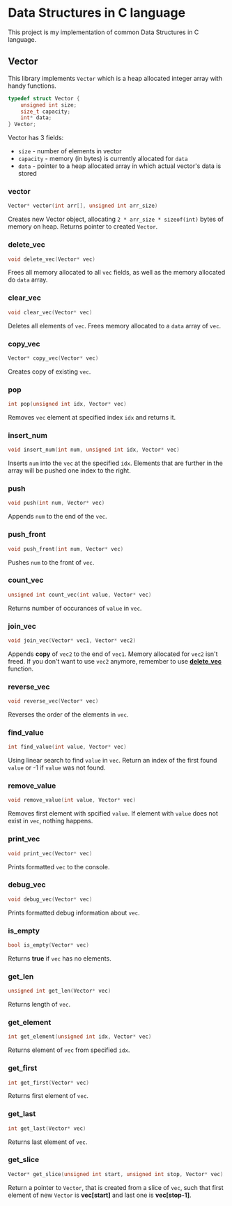 # Data Structures in C language

This project is my implementation of common Data Structures in C language.

## Vector

This library implements `Vector` which is a heap allocated integer array with handy functions.

```c
typedef struct Vector {
    unsigned int size;
    size_t capacity;
    int* data;
} Vector;
```

Vector has 3 fields:

* `size` - number of elements in vector
* `capacity` - memory (in bytes) is currently allocated for `data`
* `data` - pointer to a heap allocated array in which actual vector's data is stored

### vector

```c
Vector* vector(int arr[], unsigned int arr_size)
```

Creates new Vector object, allocating `2 * arr_size * sizeof(int)` bytes of memory on heap. Returns pointer to created `Vector`.

### delete_vec

```c
void delete_vec(Vector* vec)
```

Frees all memory allocated to all `vec` fields, as well as the memory allocated do `data` array.

### clear_vec

```c
void clear_vec(Vector* vec)
```

Deletes all elements of `vec`. Frees memory allocated to a `data` array of `vec`.

### copy_vec

```c
Vector* copy_vec(Vector* vec)
```

Creates copy of existing `vec`.

### pop

```c
int pop(unsigned int idx, Vector* vec)
```

Removes `vec` element at specified index `idx` and returns it.

### insert_num

```c
void insert_num(int num, unsigned int idx, Vector* vec)
```

Inserts `num` into the `vec` at the specified `idx`. Elements that are further in the array will be pushed one index to the right.

### push

```c
void push(int num, Vector* vec)
```

Appends `num` to the end of the `vec`.

### push_front

```c
void push_front(int num, Vector* vec)
```

Pushes `num` to the front of `vec`.

### count_vec

```c
unsigned int count_vec(int value, Vector* vec)
```

Returns number of occurances of `value` in `vec`.

### join_vec

```c
void join_vec(Vector* vec1, Vector* vec2)
```

Appends **copy** of `vec2` to the end of `vec1`. Memory allocated for `vec2` isn't freed. If you don't want to use `vec2` anymore, remember to use [**delete_vec**](#delete_vec) function.

### reverse_vec

```c
void reverse_vec(Vector* vec)
```

Reverses the order of the elements in `vec`.

### find_value

```c
int find_value(int value, Vector* vec)
```

Using linear search to find `value` in `vec`. Return an index of the first found `value` or -1 if `value` was not found.

### remove_value

```c
void remove_value(int value, Vector* vec)
```

Removes first element with spcified `value`. If element with `value` does not exist in `vec`, nothing happens.

### print_vec

```c
void print_vec(Vector* vec)
```

Prints formatted `vec` to the console.

### debug_vec

```c
void debug_vec(Vector* vec)
```

Prints formatted debug information about `vec`.

### is_empty

```c
bool is_empty(Vector* vec)
```

Returns **true** if `vec` has no elements.

### get_len

```c
unsigned int get_len(Vector* vec)
```

Returns length of `vec`.

### get_element

```c
int get_element(unsigned int idx, Vector* vec)
```

Returns element of `vec` from specified `idx`.

### get_first

```c
int get_first(Vector* vec)
```

Returns first element of `vec`.

### get_last

```c
int get_last(Vector* vec)
```

Returns last element of `vec`.

### get_slice

```c
Vector* get_slice(unsigned int start, unsigned int stop, Vector* vec)
```

Return a pointer to `Vector`, that is created from a slice of `vec`, such that first element of new `Vector` is **vec[start]** and last one is **vec[stop-1]**.
